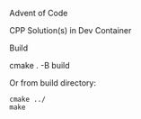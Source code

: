 Advent of Code

CPP Solution(s) in Dev Container

Build

cmake . -B build

Or from build directory:

```
cmake ../
make
```